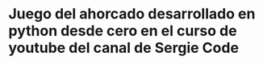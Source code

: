 # Juego del ahorcado desarrollado en python desde cero en el curso de youtube del canal de Sergie Code

